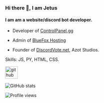 ### Hi there 👋, I am Jetus
#### I am am a website/discord bot developer.
- Developer of [ControlPanel.gg](https://controlpanel.gg)

- Admin of [BlueFox Hosting](https://bluefoxhost.com)

- Founder of [DiscordVote.net](https://discordvote.net), Azot Studios.


Skills: JS, PY, HTML, CSS.



[<img src='https://cdn.jsdelivr.net/npm/simple-icons@3.0.1/icons/github.svg' alt='github' height='40'>](https://github.com/Dev-Jetus)  

![GitHub stats](https://github-readme-stats.vercel.app/api?username=Dev-Jetus&show_icons=true&count_private=true)  

![Profile views](https://gpvc.arturio.dev/Dev-Jetus)  
